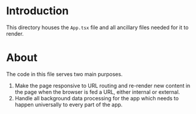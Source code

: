 # Introduction

This directory houses the `App.tsx` file and all ancillary files needed for it to render.

# About

The code in this file serves two main purposes.

1. Make the page responsive to URL routing and re-render new content in the page when the browser is fed a URL, either internal or external.
2. Handle all background data processing for the app which needs to happen universally to every part of the app.
